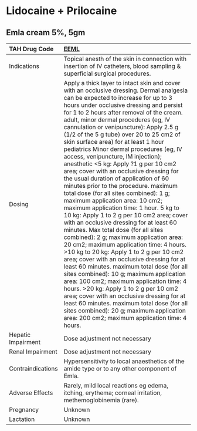 # Lidocaine + Prilocaine

## Emla cream 5%, 5gm

| TAH Drug Code      | [EEML](https://www.tahsda.org.tw/drugs/hissearch.php?drug_code=EEML)                                                                                                                                                                                                                                                                                                                                                                                                                                                                                                                                                                                                                                                                                                                                                                                                                                                                                                                                                                                                                                                                                                                                                                                                                                                                                                                                                                                     |
|:-------------------|:---------------------------------------------------------------------------------------------------------------------------------------------------------------------------------------------------------------------------------------------------------------------------------------------------------------------------------------------------------------------------------------------------------------------------------------------------------------------------------------------------------------------------------------------------------------------------------------------------------------------------------------------------------------------------------------------------------------------------------------------------------------------------------------------------------------------------------------------------------------------------------------------------------------------------------------------------------------------------------------------------------------------------------------------------------------------------------------------------------------------------------------------------------------------------------------------------------------------------------------------------------------------------------------------------------------------------------------------------------------------------------------------------------------------------------------------------------|
| Indications        | Topical anesth of the skin in connection with insertion of IV catheters, blood sampling & superficial surgical procedures.                                                                                                                                                                                                                                                                                                                                                                                                                                                                                                                                                                                                                                                                                                                                                                                                                                                                                                                                                                                                                                                                                                                                                                                                                                                                                                                               |
| Dosing             | Apply a thick layer to intact skin and cover with an occlusive dressing. Dermal analgesia can be expected to increase for up to 3 hours under occlusive dressing and persist for 1 to 2 hours after removal of the cream. adult, minor dermal procedures (eg, IV cannulation or venipuncture): Apply 2.5 g (1/2 of the 5 g tube) over 20 to 25 cm2 of skin surface area) for at least 1 hour pediatrics Minor dermal procedures (eg, IV access, venipuncture, IM injection); anesthetic <5 kg: Apply ?1 g per 10 cm2 area; cover with an occlusive dressing for the usual duration of application of 60 minutes prior to the procedure. maximum total dose (for all sites combined): 1 g; maximum application area: 10 cm2; maximum application time: 1 hour. 5 kg to 10 kg: Apply 1 to 2 g per 10 cm2 area; cover with an occlusive dressing for at least 60 minutes. Max total dose (for all sites combined): 2 g; maximum application area: 20 cm2; maximum application time: 4 hours. >10 kg to 20 kg: Apply 1 to 2 g per 10 cm2 area; cover with an occlusive dressing for at least 60 minutes. maximum total dose (for all sites combined): 10 g; maximum application area: 100 cm2; maximum application time: 4 hours. >20 kg: Apply 1 to 2 g per 10 cm2 area; cover with an occlusive dressing for at least 60 minutes. maximum total dose (for all sites combined): 20 g; maximum application area: 200 cm2; maximum application time: 4 hours. |
| Hepatic Impairment | Dose adjustment not necessary                                                                                                                                                                                                                                                                                                                                                                                                                                                                                                                                                                                                                                                                                                                                                                                                                                                                                                                                                                                                                                                                                                                                                                                                                                                                                                                                                                                                                            |
| Renal Impairment   | Dose adjustment not necessary                                                                                                                                                                                                                                                                                                                                                                                                                                                                                                                                                                                                                                                                                                                                                                                                                                                                                                                                                                                                                                                                                                                                                                                                                                                                                                                                                                                                                            |
| Contraindications  | Hypersensitivity to local anaesthetics of the amide type or to any other component of Emla.                                                                                                                                                                                                                                                                                                                                                                                                                                                                                                                                                                                                                                                                                                                                                                                                                                                                                                                                                                                                                                                                                                                                                                                                                                                                                                                                                              |
| Adverse Effects    | Rarely, mild local reactions eg edema, itching, erythema; corneal irritation, methemoglobinemia (rare).                                                                                                                                                                                                                                                                                                                                                                                                                                                                                                                                                                                                                                                                                                                                                                                                                                                                                                                                                                                                                                                                                                                                                                                                                                                                                                                                                  |
| Pregnancy          | Unknown                                                                                                                                                                                                                                                                                                                                                                                                                                                                                                                                                                                                                                                                                                                                                                                                                                                                                                                                                                                                                                                                                                                                                                                                                                                                                                                                                                                                                                                  |
| Lactation          | Unknown                                                                                                                                                                                                                                                                                                                                                                                                                                                                                                                                                                                                                                                                                                                                                                                                                                                                                                                                                                                                                                                                                                                                                                                                                                                                                                                                                                                                                                                  |

